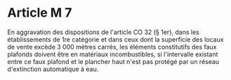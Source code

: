 # Article M 7

En aggravation des dispositions de l'article CO 32 (§ 1er), dans les établissements de 1re catégorie et dans ceux dont la superficie des locaux de vente excède 3 000 mètres carrés, les éléments constitutifs des faux plafonds doivent être en matériaux incombustibles, si l'intervalle existant entre ce faux plafond et le plancher haut n'est pas protégé par un réseau d'extinction automatique à eau.
